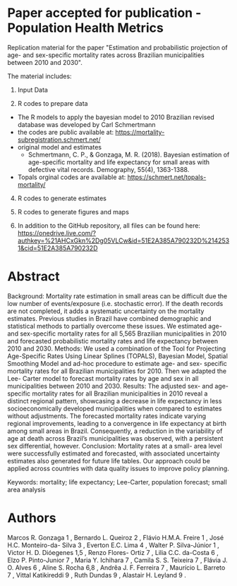 # Paper accepted for publication - Population Health Metrics
Replication material for the paper "Estimation and probabilistic projection of age- and sex-specific mortality rates across Brazilian municipalities between 2010 and 2030".

The material includes:

1. Input Data
   
2. R codes to prepare data
- The R models to apply the bayesian model to 2010 Brazilian revised database was developed by Carl Schmertmann
- the codes are public available at: https://mortality-subregistration.schmert.net/
- original model and estimates
   - Schmertmann, C. P., & Gonzaga, M. R. (2018). Bayesian estimation of age-specific mortality and life expectancy for small areas with defective vital records. 
      Demography, 55(4), 1363-1388.
- Topals orginal codes are available at: https://schmert.net/topals-mortality/

4. R codes to generate estimates
   
5. R codes to generate figures and maps

6. In addition to the GitHub repository, all files can be found here: https://onedrive.live.com/?authkey=%21AHCxGkn%2Dg05VLCw&id=51E2A385A790232D%2142531&cid=51E2A385A790232D
   

# Abstract 

Background: Mortality rate estimation in small areas can be difficult due the low number of
events/exposure (i.e. stochastic error). If the death records are not completed, it adds a
systematic uncertainty on the mortality estimates. Previous studies in Brazil have combined
demographic and statistical methods to partially overcome these issues. We estimated age-
and sex-specific mortality rates for all 5,565 Brazilian municipalities in 2010 and forecasted
probabilistic mortality rates and life expectancy between 2010 and 2030. Methods: We used
a combination of the Tool for Projecting Age-Specific Rates Using Linear Splines (TOPALS),
Bayesian Model, Spatial Smoothing Model and ad-hoc procedure to estimate age- and sex-
specific mortality rates for all Brazilian municipalities for 2010. Then we adapted the Lee-
Carter model to forecast mortality rates by age and sex in all municipalities between 2010
and 2030. Results: The adjusted sex- and age-specific mortality rates for all Brazilian
municipalities in 2010 reveal a distinct regional pattern, showcasing a decrease in life
expectancy in less socioeconomically developed municipalities when compared to estimates
without adjustments. The forecasted mortality rates indicate varying regional improvements,
leading to a convergence in life expectancy at birth among small areas in Brazil.
Consequently, a reduction in the variability of age at death across Brazil’s municipalities was
observed, with a persistent sex differential, however. Conclusion: Mortality rates at a small-
area level were successfully estimated and forecasted, with associated uncertainty
estimates also generated for future life tables. Our approach could be applied across
countries with data quality issues to improve policy planning.

Keywords: mortality; life expectancy; Lee-Carter, population forecast; small area analysis



# Authors

Marcos R. Gonzaga 1 , Bernardo L. Queiroz 2 , Flávio H.M.A. Freire 1 , José H.C. Monteiro-da-
Silva 3 , Everton E.C. Lima 4 , Walter P. Silva-Júnior 1 , Victor H. D. Dióegenes 1,5 , Renzo Flores-
Ortiz 7 , Lilia C.C. da-Costa 6 , Elzo P. Pinto-Junior 7 , Maria Y. Ichihara 7 , Camila S. S. Teixeira 7 ,
Flávia J. O. Alves 6 , Aline S. Rocha 6,8 , Andrêa J. F. Ferreira 7 , Maurício L. Barreto 7 , Vittal
Katikireddi 9 , Ruth Dundas 9 , Alastair H. Leyland 9 .
